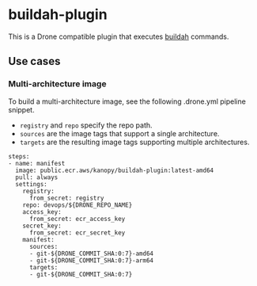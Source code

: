 # buildah-plugin
This is a Drone compatible plugin that executes [buildah](https://github.com/containers/buildah) commands.

## Use cases
### Multi-architecture image
To build a multi-architecture image, see the following .drone.yml pipeline snippet.
- `registry` and `repo` specify the repo path.
- `sources` are the image tags that support a single architecture.
- `targets` are the resulting image tags supporting multiple architectures.
```
steps:
- name: manifest
  image: public.ecr.aws/kanopy/buildah-plugin:latest-amd64
  pull: always
  settings:
    registry:
      from_secret: registry
    repo: devops/${DRONE_REPO_NAME}
    access_key:
      from_secret: ecr_access_key
    secret_key:
      from_secret: ecr_secret_key
    manifest:
      sources:
      - git-${DRONE_COMMIT_SHA:0:7}-amd64
      - git-${DRONE_COMMIT_SHA:0:7}-arm64
      targets:
      - git-${DRONE_COMMIT_SHA:0:7}
```

